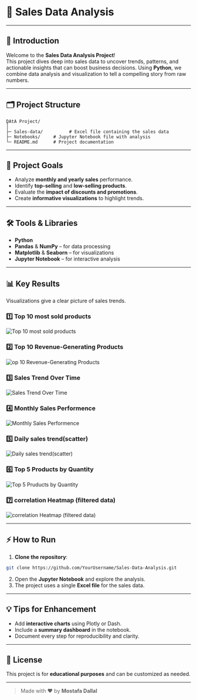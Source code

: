 # 🚀 Sales Data Analysis
---

## 📌 Introduction
Welcome to the **Sales Data Analysis Project**!  
This project dives deep into sales data to uncover trends, patterns, and actionable insights that can boost business decisions. Using **Python**, we combine data analysis and visualization to tell a compelling story from raw numbers.

---

## 🗂️ Project Structure
```
ٍDAtA Project/
│
├─ Sales-data/          # Excel file containing the sales data
├─ Notebooks/     # Jupyter Notebook file with analysis
└─ README.md      # Project documentation
```

---

## 🎯 Project Goals
- Analyze **monthly and yearly sales** performance.  
- Identify **top-selling** and **low-selling products**.  
- Evaluate the **impact of discounts and promotions**.  
- Create **informative visualizations** to highlight trends.  

---

## 🛠️ Tools & Libraries
- **Python**  
- **Pandas** & **NumPy** – for data processing  
- **Matplotlib** & **Seaborn** – for visualizations  
- **Jupyter Notebook** – for interactive analysis  

---

## 📊 Key Results
Visualizations give a clear picture of sales trends.

### 1️⃣ Top 10 most sold products
![ Top 10 most sold products](./images/top%2010%20most%20sold%20products.png)

### 2️⃣ Top 10 Revenue-Generating Products
![op 10 Revenue-Generating Products](./images/Top%2010%20Revenue-Generating%20products.png)

### 3️⃣ Sales Trend Over Time 
![Sales Trend Over Time](./images/sales%20trend%20over%20time.png)

### 4️⃣ Monthly Sales Performence
![Monthly Sales Performence](./images/monthly%20sales%20perfomance.png)

### 5️⃣ Daily sales trend(scatter)
![Daily sales trend(scatter)](./images/daily%20sales%20trend%20(scatter).png)

### 6️⃣ Top 5 Products by Quantity
![Top 5 Pruducts by Quantity](./images/top%205%20products%20by%20quantity%20sold.png)

### 7️⃣ correlation Heatmap (filtered data)
![correlation Heatmap (filtered data)](./images/correlation%20heatmap%20(filterd%20data%20).png)

---

## ⚡ How to Run
1. **Clone the repository**:
```bash
git clone https://github.com/YourUsername/Sales-Data-Analysis.git
```
2. Open the **Jupyter Notebook** and explore the analysis.  
3. The project uses a single **Excel file** for the sales data.  


---

## 💡 Tips for Enhancement
- Add **interactive charts** using Plotly or Dash.  
- Include a **summary dashboard** in the notebook.  
- Document every step for reproducibility and clarity.  

---

## 📜 License
This project is for **educational purposes** and can be customized as needed.  

---

> Made with ❤️ by **Mostafa Dallal**
